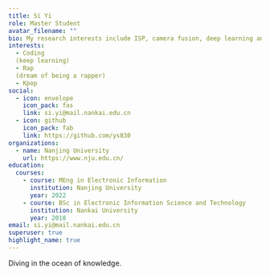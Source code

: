 ```yaml
---
title: Si Yi
role: Master Student
avatar_filename: ""
bio: My research interests include ISP, camera fusion, deep learning and so on.
interests:
  - Coding
  (keep learning)
  - Rap
  (dream of being a rapper)
  - Kpop
social:
  - icon: envelope
    icon_pack: fas
    link: si.yi@mail.nankai.edu.cn
  - icon: github
    icon_pack: fab
    link: https://github.com/ys830
organizations:
  - name: Nanjing University
    url: https://www.nju.edu.cn/
education:
  courses:
    - course: MEng in Electronic Information
      institution: Nanjing University
      year: 2022
    - course: BSc in Electronic Information Science and Technology
      institution: Nankai University
      year: 2018
email: si.yi@mail.nankai.edu.cn
superuser: true
highlight_name: true
---
```

Diving in the ocean of knowledge.